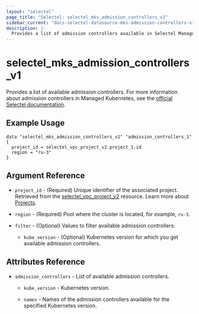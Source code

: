```yaml
---
layout: "selectel"
page_title: "Selectel: selectel_mks_admission_controllers_v1"
sidebar_current: "docs-selectel-datasource-mks-admission-controllers-v1"
description: |-
  Provides a list of admission controllers available in Selectel Managed Kubernetes.
---
```


# selectel\_mks\_admission_controllers_v1

Provides a list of available admission controllers. For more information about admission controllers in Managed Kubernetes, see the [official Selectel documentation](https://docs.selectel.ru/en/cloud/managed-kubernetes/clusters/admission-controllers/).

## Example Usage

```hcl
data "selectel_mks_admission_controllers_v1" "admission_controllers_1" {
  project_id = selectel_vpc_project_v2.project_1.id
  region = "ru-3"
}
```

## Argument Reference

* `project_id` - (Required) Unique identifier of the associated project. Retrieved from the [selectel_vpc_project_v2](https://registry.terraform.io/providers/selectel/selectel/latest/docs/resources/vpc_project_v2) resource. Learn more about [Projects](https://docs.selectel.ru/en/control-panel-actions/projects/about-projects/).

* `region` - (Required) Pool where the cluster is located, for example, `ru-3`.

* `filter` - (Optional) Values to filter available admission controllers:

  * `kube_version` - (Optional) Kubernetes version for which you get available admission controllers.

## Attributes Reference

* `admission_controllers` - List of available admission controllers.

  * `kube_version` - Kubernetes version.

  * `names` - Names of the admission controllers available for the specified Kubernetes version.